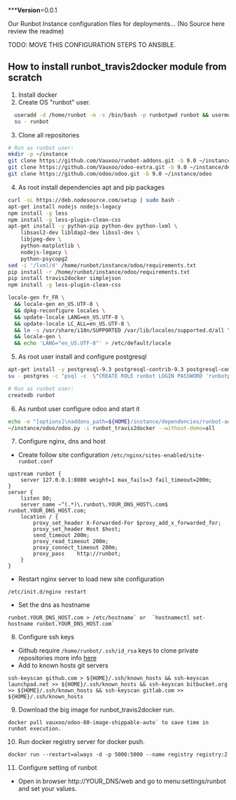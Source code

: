 
*****Version**=0.0.1

Our Runbot Instance configuration files for deployments... (No Source here review the readme)

TODO: MOVE THIS CONFIGURATION STEPS TO ANSIBLE.

How to install runbot_travis2docker module from scratch
---

1. Install docker
2. Create OS "runbot" user.

```bash
  useradd -d /home/runbot -m -s /bin/bash -p runbotpwd runbot && usermod -aG docker runbot
  su - runbot
```

3. Clone all repositories

  ```bash
  # Run as runbot user:
  mkdir -p ~/instance
  git clone https://github.com/Vauxoo/runbot-addons.git -b 9.0 ~/instance/dependencies/runbot-addons
  git clone https://github.com/Vauxoo/odoo-extra.git -b 9.0 ~/instance/dependencies/odoo-extra
  git clone https://github.com/odoo/odoo.git -b 9.0 ~/instance/odoo
  ```

4. As root install dependencies apt and pip packages

  ```bash
  curl -sL https://deb.nodesource.com/setup | sudo bash -
  apt-get install nodejs nodejs-legacy
  npm install -g less
  npm install -g less-plugin-clean-css
  apt-get install -y python-pip python-dev python-lxml \
      libsasl2-dev libldap2-dev libssl-dev \
      libjpeg-dev \
      python-matplotlib \
      nodejs-legacy \
      python-psycopg2
  sed -i '/lxml/d' /home/runbot/instance/odoo/requirements.txt
  pip install -r /home/runbot/instance/odoo/requirements.txt
  pip install travis2docker simplejson
  npm install -g less-plugin-clean-css

  locale-gen fr_FR \
    && locale-gen en_US.UTF-8 \
    && dpkg-reconfigure locales \
    && update-locale LANG=en_US.UTF-8 \
    && update-locale LC_ALL=en_US.UTF-8 \
    && ln -s /usr/share/i18n/SUPPORTED /var/lib/locales/supported.d/all \
    && locale-gen \
    && echo 'LANG="en_US.UTF-8"' > /etc/default/locale
  ```

5. As root user install and configure postgresql

  ```bash
  apt-get install -y postgresql-9.3 postgresql-contrib-9.3 postgresql-common postgresql-server-dev-9.3
  su - postgres -c "psql -c  \"CREATE ROLE runbot LOGIN PASSWORD 'runbotpwd' SUPERUSER INHERIT CREATEDB CREATEROLE;\""
  
  # Run as runbot user:
  createdb runbot
  ```

6. As runbot user configure odoo and start it

  ```bash
  echo -e "[options]\naddons_path=${HOME}/instance/dependencies/runbot-addons,\n    ${HOME}/instance/dependencies/odoo-extra,\n    ${HOME}/instance/odoo/addons,\n    ${HOME}/instance/odoo/openerp/addons\ndb_name = runbot\ndbfilter = runbot" | tee -a ~/.openerp_serverrc
  ~/instance/odoo/odoo.py -i runbot_travis2docker --without-demo=all
  ```

7. Configure nginx, dns and host

 - Create follow site configuration `/etc/nginx/sites-enabled/site-runbot.conf`

  ```
  upstream runbot {
      server 127.0.0.1:8080 weight=1 max_fails=3 fail_timeout=200m;
  }
  server {
      listen 80;
      server_name ~^(.*)\.runbot\.YOUR_DNS_HOST\.com$ runbot.YOUR_DNS_HOST.com;
      location / {
          proxy_set_header X-Forwarded-For $proxy_add_x_forwarded_for;
          proxy_set_header Host $host;
          send_timeout 200m;
          proxy_read_timeout 200m;
          proxy_connect_timeout 200m;
          proxy_pass    http://runbot;
      }
  }
  ```

  - Restart nginx server to load new site configuration

  ```
  /etc/init.d/nginx restart
  ```

  - Set the dns as hostname

  ```
  runbot.YOUR_DNS_HOST.com > /etc/hostname` or  `hostnamectl set-hostname runbot.YOUR_DNS_HOST.com`
  ```

8. Configure ssh keys

 - Github require  `/home/runbot/.ssh/id_rsa` keys to clone private repositories more info
   [here](https://help.github.com/articles/generating-an-ssh-key/)
 - Add to known hosts git servers

  ```
  ssh-keyscan github.com > ${HOME}/.ssh/known_hosts && ssh-keyscan launchpad.net >> ${HOME}/.ssh/known_hosts && ssh-keyscan bitbucket.org >> ${HOME}/.ssh/known_hosts && ssh-keyscan gitlab.com >> ${HOME}/.ssh/known_hosts
  ```

9. Download the big image for runbot_travis2docker run.

  ```
  docker pull vauxoo/odoo-80-image-shippable-auto` to save time in runbot execution.
  ```

10. Run docker registry server for docker push.

  ```
  docker run --restart=always -d -p 5000:5000 --name registry registry:2
  ```

11. Configure setting of runbot

  - Open in browser http://YOUR_DNS/web and go to menu:settings/runbot and set your values.
